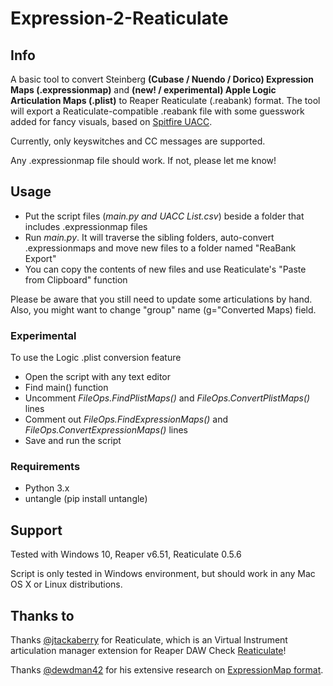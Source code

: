 # Expression-2-Reaticulate
## Info
A basic tool to convert Steinberg **(Cubase / Nuendo / Dorico) Expression Maps (.expressionmap)** and **(new! / experimental) Apple Logic Articulation Maps (.plist)** to Reaper Reaticulate (.reabank) format.
The tool will export a Reaticulate-compatible .reabank file with some guesswork added for fancy visuals, based on [Spitfire UACC](https://spitfire-webassets.s3.amazonaws.com/pdfs/UACCv2spec.pdf).

Currently, only keyswitches and CC messages are supported.

Any .expressionmap file should work. If not, please let me know!

## Usage
* Put the script files (_main.py and UACC List.csv_) beside a folder that includes .expressionmap files
* Run _main.py_. It will traverse the sibling folders, auto-convert .expressionmaps and move new files to a folder named "ReaBank Export"
* You can copy the contents of new files and use Reaticulate's "Paste from Clipboard" function

Please be aware that you still need to update some articulations by hand. 
Also, you might want to change "group" name (g="Converted Maps) field.

### Experimental
To use the Logic .plist conversion feature
* Open the script with any text editor
* Find main() function
* Uncomment *FileOps.FindPlistMaps()* and *FileOps.ConvertPlistMaps()* lines
* Comment out *FileOps.FindExpressionMaps()* and *FileOps.ConvertExpressionMaps()* lines
* Save and run the script

### Requirements
* Python 3.x
* untangle (pip install untangle)

## Support
Tested with Windows 10, Reaper v6.51, Reaticulate 0.5.6

Script is only tested in Windows environment, but should work in any Mac OS X or Linux distributions.

## Thanks to
Thanks [@jtackaberry](https://github.com/jtackaberry) for Reaticulate, which is an Virtual Instrument articulation manager extension for Reaper DAW
Check [Reaticulate](http://reaticulate.com/)!

Thanks [@dewdman42](https://github.com/dewdman42) for his extensive research on [ExpressionMap format](https://gitlab.com/dewdman42/emz/-/wikis/ExpressionMap-XML).
